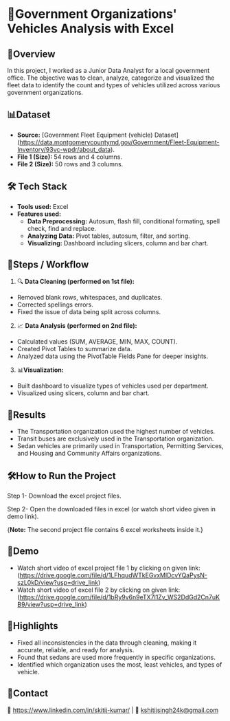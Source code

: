
# 🏡Government Organizations' Vehicles Analysis with Excel



## 📄Overview
In this project, I worked as a Junior Data Analyst for a local government office. The objective was to clean, analyze, categorize and visualized the fleet data to identify the count and types of vehicles utilized across various government organizations.
## 📊Dataset
- **Source:** [Government Fleet Equipment (vehicle) Dataset] (https://data.montgomerycountymd.gov/Government/Fleet-Equipment-Inventory/93vc-wpdr/about_data).  
- **File 1 (Size):** 54 rows and 4 columns.
- **File 2 (Size):** 50 rows and 3 columns.  
## 🛠️ Tech Stack
- **Tools used:** Excel
- **Features used:** 
  - **Data Preprocessing:** Autosum, flash fill, conditional formating, spell check, find and replace.
  - **Analyzing Data:** Pivot tables, autosum, filter, and sorting.
  - **Visualizing:** Dashboard including slicers, column and bar chart.  
## 🚀Steps / Workflow
1. 🔍 **Data Cleaning (performed on 1st file):** 
- Removed blank rows, whitespaces, and duplicates.
- Corrected spellings errors.
- Fixed the issue of data being split across columns.
2. 📈 **Data Analysis (performed on 2nd file):**
- Calculated values (SUM, AVERAGE, MIN, MAX, COUNT).
- Created Pivot Tables to summarize data.
- Analyzed data using the PivotTable Fields Pane for deeper insights.
3. 📊**Visualization:**
- Built dashboard to visualize types of vehicles used per department.
- Visualized using slicers, column and bar chart.
## 🎯Results
- The Transportation organization used the highest number of vehicles.
- Transit buses are exclusively used in the Transportation organization.
- Sedan vehicles are primarily used in Transportation, Permitting Services, and Housing and Community Affairs organizations.
## 🛠️How to Run the Project
Step 1- Download the excel project files.

Step 2- Open the downloaded files in excel (or watch short video given in demo link).

{**Note:** The second project file contains 6 excel worksheets inside it.}
## 🔗Demo
- Watch short video of excel project file 1 by clicking on given link: (https://drive.google.com/file/d/1LFhqudWTkEGvxMlDcvYQaPysN-szL0kD/view?usp=drive_link)
- Watch short video of excel file 2 by clicking on given link: (https://drive.google.com/file/d/1bRy9v6n9eTX7l1Zv_WS2DdGd2Cn7uKB9/view?usp=drive_link)

## 🌟Highlights
- Fixed all inconsistencies in the data through cleaning, making it accurate, reliable, and ready for analysis.
- Found that sedans are used more frequently in specific organizations. 
- Identified which organization uses the most, least vehicles, and types of vehicle.
## 🤝Contact
💼 https://www.linkedin.com/in/skitij-kumar/ | 📧 kshitijsingh24k@gmail.com
